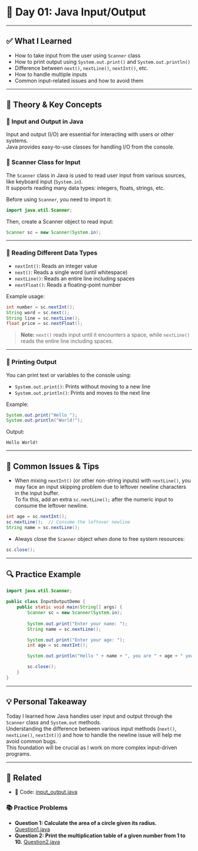 # 📝 Day 01: Java Input/Output

---

## ✅ What I Learned

- How to take input from the user using `Scanner` class  
- How to print output using `System.out.print()` and `System.out.println()`  
- Difference between `next()`, `nextLine()`, `nextInt()`, etc.  
- How to handle multiple inputs  
- Common input-related issues and how to avoid them  

---

## 📌 Theory & Key Concepts

### 🔹 Input and Output in Java

Input and output (I/O) are essential for interacting with users or other systems.  
Java provides easy-to-use classes for handling I/O from the console.

### 🔹 Scanner Class for Input

The `Scanner` class in Java is used to read user input from various sources, like keyboard input (`System.in`).  
It supports reading many data types: integers, floats, strings, etc.

Before using `Scanner`, you need to import it:

```java
import java.util.Scanner;
```

Then, create a Scanner object to read input:

```java
Scanner sc = new Scanner(System.in);
```

---

### 🔹 Reading Different Data Types

- `nextInt()`: Reads an integer value  
- `next()`: Reads a single word (until whitespace)  
- `nextLine()`: Reads an entire line including spaces  
- `nextFloat()`: Reads a floating-point number

Example usage:

```java
int number = sc.nextInt();
String word = sc.next();
String line = sc.nextLine();
float price = sc.nextFloat();
```

> **Note:** `next()` reads input until it encounters a space, while `nextLine()` reads the entire line including spaces.

---

### 🔹 Printing Output

You can print text or variables to the console using:

- `System.out.print()`: Prints without moving to a new line  
- `System.out.println()`: Prints and moves to the next line

Example:

```java
System.out.print("Hello ");
System.out.println("World!");
```

Output:

```
Hello World!
```

---

## 🧠 Common Issues & Tips

- When mixing `nextInt()` (or other non-string inputs) with `nextLine()`, you may face an input skipping problem due to leftover newline characters in the input buffer.  
  To fix this, add an extra `sc.nextLine();` after the numeric input to consume the leftover newline.

```java
int age = sc.nextInt();
sc.nextLine();  // Consume the leftover newline
String name = sc.nextLine();
```

- Always close the `Scanner` object when done to free system resources:

```java
sc.close();
```

---

## 🔍 Practice Example

```java
import java.util.Scanner;

public class InputOutputDemo {
    public static void main(String[] args) {
        Scanner sc = new Scanner(System.in);
        
        System.out.print("Enter your name: ");
        String name = sc.nextLine();

        System.out.print("Enter your age: ");
        int age = sc.nextInt();

        System.out.println("Hello " + name + ", you are " + age + " years old.");

        sc.close();
    }
}
```

---

## 💡 Personal Takeaway

Today I learned how Java handles user input and output through the `Scanner` class and `System.out` methods.  
Understanding the difference between various input methods (`next()`, `nextLine()`, `nextInt()`) and how to handle the newline issue will help me avoid common bugs.  
This foundation will be crucial as I work on more complex input-driven programs.

---

## 🔗 Related

- 🔎 Code: [input_output.java](https://github.com/verma-suraj/Java-DSA-100Days-Challenge/blob/main/Day_01/Practice_Problems/input_output.java)

### 📚 Practice Problems

* **Question 1: Calculate the area of a circle given its radius.** [Question1.java](https://github.com/verma-suraj/Java-DSA-100Days-Challenge/blob/main/Day_01/Practice_Problems/circle_area.java)
* **Question 2: Print the multiplication table of a given number from 1 to 10.** [Question2.java](https://github.com/verma-suraj/Java-DSA-100Days-Challenge/blob/main/Day_01/Practice_Problems/multiplication_table.java)
